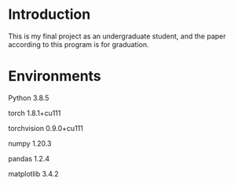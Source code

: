 # Introduction

This is my final project as an undergraduate student, and the paper according to this program is for graduation.

# Environments

Python 3.8.5

torch 1.8.1+cu111

torchvision 0.9.0+cu111

numpy 1.20.3

pandas 1.2.4

matplotlib 3.4.2

